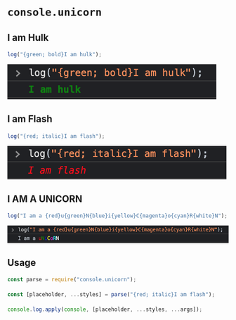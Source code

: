 # `console.unicorn`

## I am Hulk

```js
log("{green; bold}I am hulk");
```

<img src="images/hulk.png" />

## I am Flash

```js
log("{red; italic}I am flash");
```

<img src="images/flash.png" />

## I AM A UNICORN

```js
log("I am a {red}u{green}N{blue}i{yellow}C{magenta}o{cyan}R{white}N");
```

<img src="images/unicorn.png" />

## Usage

```js
const parse = require("console.unicorn");

const [placeholder, ...styles] = parse("{red; italic}I am flash");

console.log.apply(console, [placeholder, ...styles, ...args]);
```
